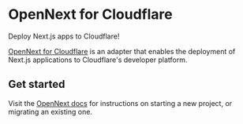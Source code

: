 # OpenNext for Cloudflare

Deploy Next.js apps to Cloudflare!

[OpenNext for Cloudflare](https://opennext.js.org/cloudflare) is an adapter that enables the deployment of Next.js applications to Cloudflare's developer platform.

## Get started

Visit the [OpenNext docs](https://opennext.js.org/cloudflare/get-started) for instructions on starting a new project, or migrating an existing one.
